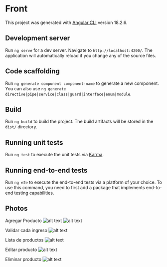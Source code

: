 # Front

This project was generated with [Angular CLI](https://github.com/angular/angular-cli) version 18.2.6.

## Development server

Run `ng serve` for a dev server. Navigate to `http://localhost:4200/`. The application will automatically reload if you change any of the source files.

## Code scaffolding

Run `ng generate component component-name` to generate a new component. You can also use `ng generate directive|pipe|service|class|guard|interface|enum|module`.

## Build

Run `ng build` to build the project. The build artifacts will be stored in the `dist/` directory.

## Running unit tests

Run `ng test` to execute the unit tests via [Karma](https://karma-runner.github.io).

## Running end-to-end tests

Run `ng e2e` to execute the end-to-end tests via a platform of your choice. To use this command, you need to first add a package that implements end-to-end testing capabilities.

## Photos 

Agregar Producto 
![alt text](image-1.png)
![alt text](image-2.png)

Validar cada ingreso
![alt text](image-3.png)

Lista de productos 
![alt text](image-4.png)

Editar producto
![alt text](image-5.png)

Eliminar producto
![alt text](image-6.png)
